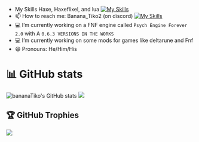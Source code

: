 -  My Skills Haxe, Haxeflixel, and lua
  [![My Skills](https://skillicons.dev/icons?i=haxe,haxeflixel,lua&theme=dark)](https://skillicons.dev)
- 📫 How to reach me: Banana_Tiko2 (on discord)
  [![My Skills](https://skillicons.dev/icons?i=discord&theme=dark)](https://skillicons.dev)
- 💻 I’m currently working on a FNF engine called `Psych Engine Forever 2.0` with A `0.6.3 VERSIONS IN THE WORKS`
- 💻 I’m currently working on some mods for games like deltarune and Fnf
- 😄 Pronouns: He/Him/His

# 📊 GitHub stats
![bananaTiko's GitHub stats](https://github-readme-stats.vercel.app/api?username=bananaTiko&show_icons=true&theme=dark)
![](https://github-readme-stats.vercel.app/api/top-langs/?username=bananaTiko&layout=compact&show_icons=true&theme=dark)

## 🏆 GitHub Trophies
![](https://github-profile-trophy.vercel.app/?username=bananaTiko&theme=discord&no-frame=false&no-bg=false&margin-w=4)
